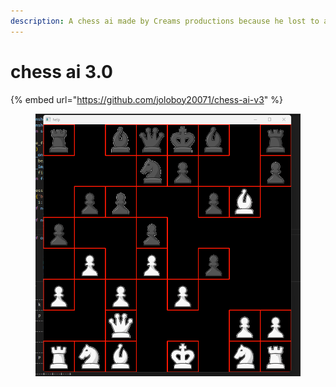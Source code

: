 ```yaml
---
description: A chess ai made by Creams productions because he lost to a friend in chess
---
```


# chess ai 3.0

{% embed url="https://github.com/joloboy20071/chess-ai-v3" %}

<figure><img src="../../.gitbook/assets/gdsuhgsuhdguysag.png" alt=""><figcaption></figcaption></figure>
